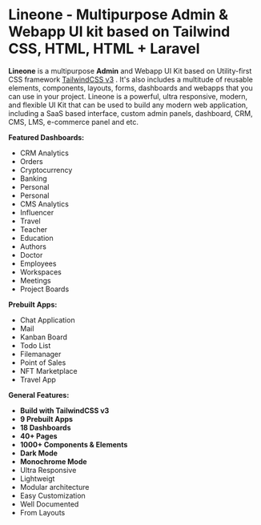 # Lineone - Multipurpose Admin & Webapp UI kit based on Tailwind CSS, HTML, HTML + Laravel
 <p>
      <strong>Lineone</strong> is a multipurpose <strong>Admin</strong> and
      Webapp UI Kit based on Utility-first CSS framework
      <a href="https://tailwindcss.com/">TailwindCSS v3</a> . It's also includes
      a multitude of reusable elements, components, layouts, forms, dashboards
      and webapps that you can use in your project. Lineone is a powerful, ultra
      responsive, modern, and flexible UI Kit that can be used to build any
      modern web application, including a SaaS based interface, custom admin
      panels, dashboard, CRM, CMS, LMS, e-commerce panel and etc.
    </p>
    <p><strong>Featured Dashboards:</strong></p>
    <ul>
      <li>CRM Analytics</li>
      <li>Orders</li>
      <li>Cryptocurrency</li>
      <li>Banking</li>
      <li>Personal</li>
      <li>Personal</li>
      <li>CMS Analytics</li>
      <li>Influencer</li>
      <li>Travel</li>
      <li>Teacher</li>
      <li>Education</li>
      <li>Authors</li>
      <li>Doctor</li>
      <li>Employees</li>
      <li>Workspaces</li>
      <li>Meetings</li>
      <li>Project Boards</li>
    </ul>
    <p><strong>Prebuilt Apps:</strong></p>
    <ul>
      <li>Chat Application</li>
      <li>Mail</li>
      <li>Kanban Board</li>
      <li>Todo List</li>
      <li>Filemanager</li>
      <li>Point of Sales</li>
      <li>NFT Marketplace</li>
      <li>Travel App</li>
    </ul>
    <p><strong>General Features:</strong></p>
    <ul>
      <li><strong>Build with TailwindCSS v3</strong></li>
      <li><strong>9 Prebuilt Apps </strong></li>
      <li><strong>18 Dashboards </strong></li>
      <li><strong>40+ Pages </strong></li>
      <li><strong>1000+ Components & Elements </strong></li>
      <li><strong>Dark Mode </strong></li>
      <li><strong>Monochrome Mode </strong></li>
      <li>Ultra Responsive</li>
      <li>Lightweigt</li>
      <li>Modular architecture</li>
      <li>Easy Customization</li>
      <li>Well Documented</li>
      <li>From Layouts</li>
    </ul>
